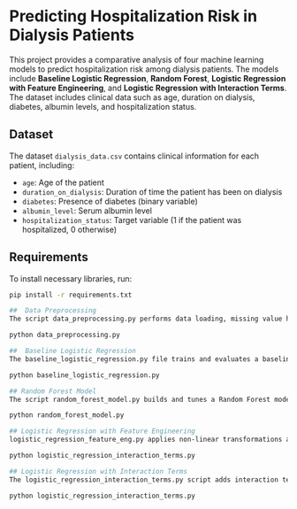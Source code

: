 # Predicting Hospitalization Risk in Dialysis Patients

This project provides a comparative analysis of four machine learning models to predict hospitalization risk among dialysis patients. The models include **Baseline Logistic Regression**, **Random Forest**, **Logistic Regression with Feature Engineering**, and **Logistic Regression with Interaction Terms**. The dataset includes clinical data such as age, duration on dialysis, diabetes, albumin levels, and hospitalization status.


## Dataset

The dataset `dialysis_data.csv` contains clinical information for each patient, including:
- `age`: Age of the patient
- `duration_on_dialysis`: Duration of time the patient has been on dialysis
- `diabetes`: Presence of diabetes (binary variable)
- `albumin_level`: Serum albumin level
- `hospitalization_status`: Target variable (1 if the patient was hospitalized, 0 otherwise)

## Requirements

To install necessary libraries, run:
```bash
pip install -r requirements.txt

##  Data Preprocessing
The script data_preprocessing.py performs data loading, missing value handling, feature engineering, and data scaling. It generates training and testing datasets which are saved as CSV files for consistency across models.

python data_preprocessing.py

##  Baseline Logistic Regression
The baseline_logistic_regression.py file trains and evaluates a baseline logistic regression model. It calculates AUC, Brier Score, sensitivity, specificity, and generates both ROC and Calibration curves.

python baseline_logistic_regression.py

## Random Forest Model
The script random_forest_model.py builds and tunes a Random Forest model using GridSearchCV. It evaluates performance metrics (AUC, Brier Score, etc.) and plots ROC and feature importance charts.

python random_forest_model.py

## Logistic Regression with Feature Engineering
logistic_regression_feature_eng.py applies non-linear transformations and feature engineering to improve the Logistic Regression model. It calculates and visualizes AUC, Brier Score, and calibration curves.

python logistic_regression_interaction_terms.py

## Logistic Regression with Interaction Terms
The logistic_regression_interaction_terms.py script adds interaction terms to the Logistic Regression model, optimizing it to capture variable interactions. It outputs various performance metrics and ROC/Calibration curves.

python logistic_regression_interaction_terms.py

